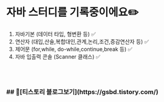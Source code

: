 # 자바 스터디를 기록중이에요✏️

1. 자바기본 (데이터 타입, 형변환 등) ✅
2. 연산자 (대입,산술,복합대인,관계,논리,조건,증감연산자 등) ✅
3. 제어문 (for,while, do-while,continue,break 등) ✅
4. 자바 입출력 콘솔 (Scanner 클래스) ✅
<br>
<br>
 
<h3>
## 📌[티스토리 블로그보기](https://gsbd.tistory.com/)
</h3>
